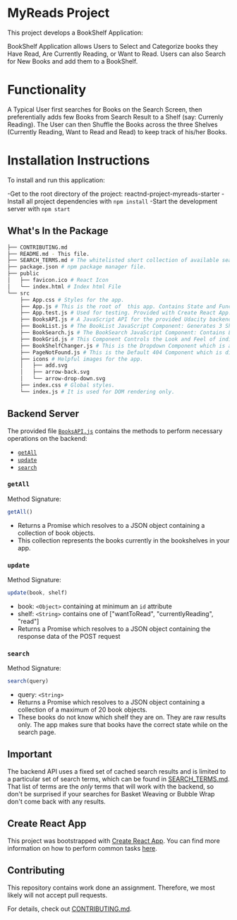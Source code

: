 # MyReads Project

This project develops a BookShelf Application:

BookShelf Application allows Users to Select and Categorize books they Have Read, Are Currently Reading, or Want to Read.
Users can also Search for New Books and add them to a BookShelf.

# Functionality
A Typical User first searches for Books on the Search Screen, then preferentially adds few Books from Search Result to a
Shelf (say: Currenly Reading). The User can then Shuffle the Books across the three Shelves (Currently Reading, Want to Read and Read)
to keep track of his/her Books.

# Installation Instructions
To install and run this application:

-Get to the root directory of the project: reactnd-project-myreads-starter
-Install all project dependencies with `npm install`
-Start the development server with `npm start`

## What's In the Package
```bash
├── CONTRIBUTING.md
├── README.md - This file.
├── SEARCH_TERMS.md # The whitelisted short collection of available search terms for you to use with your app.
├── package.json # npm package manager file.
├── public
│   ├── favicon.ico # React Icon
│   └── index.html # Index html File
└── src
    ├── App.css # Styles for the app.
    ├── App.js # This is the root of  this app. Contains State and Functions for BookShelf Navigation.
    ├── App.test.js # Used for testing. Provided with Create React App.
    ├── BooksAPI.js # A JavaScript API for the provided Udacity backend. Instructions for accessing the methods are provided below.
    ├── BookList.js # The BookList JavaScript Component: Generates 3 Shelves (Currently Reading, Want to Read and Read) and Places Books in them.
    ├── BookSearch.js # The BookSearch JavaScript Component: Contains Logic for Searching Books from BooksAPI.
    ├── BookGrid.js # This Component Controls the Look and Feel of individual Books rendered with Cover Image, Authors and Title values.
    ├── BookShelfChanger.js # This is the Dropdown Component which is accessible from Books Grid and is used to shuffle Books across Shelves.
    ├── PageNotFound.js # This is the Default 404 Component which is displayed if user enters a wrong URL for this Application.
    ├── icons # Helpful images for the app.
    │   ├── add.svg
    │   ├── arrow-back.svg
    │   └── arrow-drop-down.svg
    ├── index.css # Global styles.
    └── index.js # It is used for DOM rendering only.
```

## Backend Server

The provided file [`BooksAPI.js`](src/BooksAPI.js) contains the methods to perform necessary operations on the backend:

* [`getAll`](#getall)
* [`update`](#update)
* [`search`](#search)

### `getAll`

Method Signature:

```js
getAll()
```

* Returns a Promise which resolves to a JSON object containing a collection of book objects.
* This collection represents the books currently in the bookshelves in your app.

### `update`

Method Signature:

```js
update(book, shelf)
```

* book: `<Object>` containing at minimum an `id` attribute
* shelf: `<String>` contains one of ["wantToRead", "currentlyReading", "read"]
* Returns a Promise which resolves to a JSON object containing the response data of the POST request

### `search`

Method Signature:

```js
search(query)
```

* query: `<String>`
* Returns a Promise which resolves to a JSON object containing a collection of a maximum of 20 book objects.
* These books do not know which shelf they are on. They are raw results only. The app makes sure that books have the correct state while on the search page.

## Important
The backend API uses a fixed set of cached search results and is limited to a particular set of search terms, which can be found in [SEARCH_TERMS.md](SEARCH_TERMS.md). That list of terms are the _only_ terms that will work with the backend, so don't be surprised if your searches for Basket Weaving or Bubble Wrap don't come back with any results.

## Create React App

This project was bootstrapped with [Create React App](https://github.com/facebookincubator/create-react-app). You can find more information on how to perform common tasks [here](https://github.com/facebookincubator/create-react-app/blob/master/packages/react-scripts/template/README.md).

## Contributing

This repository contains  work done an assignment. Therefore, we most likely will not accept pull requests.

For details, check out [CONTRIBUTING.md](CONTRIBUTING.md).

